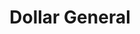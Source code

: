 ---
title: "Dollar General"
url: /balch-springs/dollar-general-seagoville-road/
shop: variety store
---